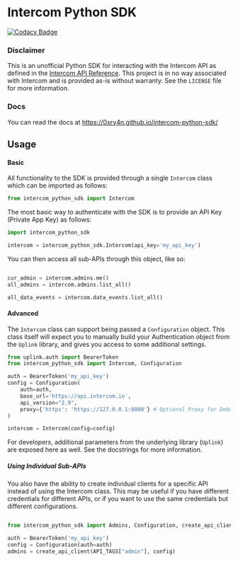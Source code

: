 # Intercom Python SDK

[![Codacy Badge](https://api.codacy.com/project/badge/Grade/37d20c511a7d4c8590099f9ddcaf4485)](https://app.codacy.com/gh/0xRy4n/intercom-python-sdk?utm_source=github.com&utm_medium=referral&utm_content=0xRy4n/intercom-python-sdk&utm_campaign=Badge_Grade)

### Disclaimer

This is an unofficial Python SDK for interacting with the Intercom API as defined in the [Intercom API Reference](https://developers.intercom.com/intercom-api-reference/reference). This project is in no way associated with Intercom and is provided as-is without warranty. See the `LICENSE` file for more information.

### Docs
You can read the docs at https://0xry4n.github.io/intercom-python-sdk/

## Usage

#### Basic

All functionality to the SDK is provided through a single `Intercom` class which can be imported as follows:

```python
from intercom_python_sdk import Intercom
```

The most basic way to authenticate with the SDK is to provide an API Key (Private App Key) as follows:

```python
import intercom_python_sdk

intercom = intercom_python_sdk.Intercom(api_key='my_api_key')
```

You can then access all sub-APIs through this object, like so:

```python

cur_admin = intercom.admins.me()
all_admins = intercom.admins.list_all()

all_data_events = intercom.data_events.list_all()
```


#### Advanced

The `Intercom` class can support being passed a `Configuration` object. This class itself will expect you to manually build your Authentication object from the `Uplink` library, and gives you access to some additional settings.

```python
from uplink.auth import BearerToken
from intercom_python_sdk import Intercom, Configuration

auth = BearerToken('my_api_key')
config = Configuration(
    auth=auth, 
    base_url='https://api.intercom.io',
    api_version="2.9",
    proxy={'https': 'https://127.0.0.1:8080'} # Optional Proxy for Debug-- see requests.Session proxy documentation
)

intercom = Intercom(config=config)
```

For developers, additional parameters from the underlying library (`Uplink`) are exposed here as well. See the docstrings for more information.

##### Using Individual Sub-APIs

You also have the ability to create individual clients for a specific API instead of using the Intercom class. This may be useful if you have different credentials for different APIs, or if you want to use the same credentials but different configurations.

```python

from intercom_python_sdk import Admins, Configuration, create_api_client, API_TAGS

auth = BearerToken('my_api_key')
config = Configuration(auth=auth)
admins = create_api_client(API_TAGS["admin"], config)
```

